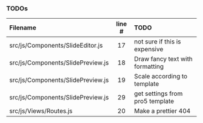 ### TODOs
| Filename | line # | TODO
|:------|:------:|:------
| src/js/Components/SlideEditor.js | 17 | not sure if this is expensive
| src/js/Components/SlidePreview.js | 18 | Draw fancy text with formatting
| src/js/Components/SlidePreview.js | 19 | Scale according to template
| src/js/Components/SlidePreview.js | 29 | get settings from pro5 template
| src/js/Views/Routes.js | 20 | Make a prettier 404